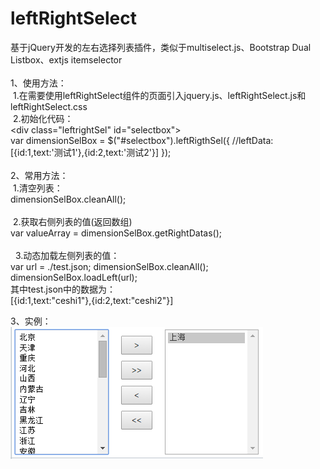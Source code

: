 # leftRightSelect
基于jQuery开发的左右选择列表插件，类似于multiselect.js、Bootstrap Dual Listbox、extjs itemselector <br><br>
1、使用方法：<br>
 &nbsp;1.在需要使用leftRightSelect组件的页面引入jquery.js、leftRightSelect.js和leftRightSelect.css<br>
 &nbsp;2.初始化代码：<br>
  &lt;div class="leftrightSel" id="selectbox"&gt; <br>
  var dimensionSelBox = $("#selectbox").leftRigthSel({
			//leftData:[{id:1,text:'测试1'},{id:2,text:'测试2'}]
	});
	<br><br>
2、常用方法：<br>
 &nbsp;1.清空列表：<br>
  dimensionSelBox.cleanAll();
  <br><br>
 &nbsp;2.获取右侧列表的值(返回数组)<br>
  var valueArray = dimensionSelBox.getRightDatas();
  <br><br>
 &nbsp; 3.动态加载左侧列表的值：<br>
  var url = ./test.json;
	dimensionSelBox.cleanAll();
	dimensionSelBox.loadLeft(url);
	<br>其中test.json中的数据为：<br>
	[{id:1,text:"ceshi1"},{id:2,text:"ceshi2"}]

3、实例：<br>
![image](https://github.com/lanjingling/leftRightSelect/blob/master/lrs.png)